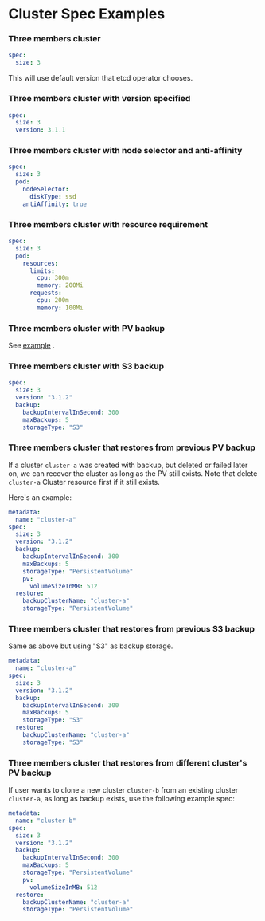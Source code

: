 # Cluster Spec Examples

### Three members cluster

```yaml
spec:
  size: 3
```

This will use default version that etcd operator chooses.

### Three members cluster with version specified

```yaml
spec:
  size: 3
  version: 3.1.1
```

### Three members cluster with node selector and anti-affinity

```yaml
spec:
  size: 3
  pod:
    nodeSelector:
      diskType: ssd
    antiAffinity: true
```

### Three members cluster with resource requirement

```yaml
spec:
  size: 3
  pod:
    resources:
      limits:
        cpu: 300m
        memory: 200Mi
      requests:
        cpu: 200m
        memory: 100Mi
```

### Three members cluster with PV backup

See [example](../../example/example-etcd-cluster-with-backup.yaml) .

### Three members cluster with S3 backup

```yaml
spec:
  size: 3
  version: "3.1.2"
  backup:
    backupIntervalInSecond: 300
    maxBackups: 5
    storageType: "S3"
```

### Three members cluster that restores from previous PV backup

If a cluster `cluster-a` was created with backup, but deleted or failed later on,
we can recover the cluster as long as the PV still exists.
Note that delete `cluster-a` Cluster resource first if it still exists.

Here's an example:

```yaml
metadata:
  name: "cluster-a"
spec:
  size: 3
  version: "3.1.2"
  backup:
    backupIntervalInSecond: 300
    maxBackups: 5
    storageType: "PersistentVolume"
    pv:
      volumeSizeInMB: 512
  restore:
    backupClusterName: "cluster-a"
    storageType: "PersistentVolume"
```

### Three members cluster that restores from previous S3 backup

Same as above but using "S3" as backup storage.

```yaml
metadata:
  name: "cluster-a"
spec:
  size: 3
  version: "3.1.2"
  backup:
    backupIntervalInSecond: 300
    maxBackups: 5
    storageType: "S3"
  restore:
    backupClusterName: "cluster-a"
    storageType: "S3"
```


### Three members cluster that restores from different cluster's PV backup

If user wants to clone a new cluster `cluster-b` from an existing cluster `cluster-a`,
as long as backup exists, use the following example spec:

```yaml
metadata:
  name: "cluster-b"
spec:
  size: 3
  version: "3.1.2"
  backup:
    backupIntervalInSecond: 300
    maxBackups: 5
    storageType: "PersistentVolume"
    pv:
      volumeSizeInMB: 512
  restore:
    backupClusterName: "cluster-a"
    storageType: "PersistentVolume"
```

